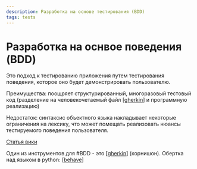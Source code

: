 ```yaml
---
description: Разработка на основе тестирования (BDD)
tags: tests
---
```

# Разработка на оснвое поведения (BDD)

Это подход к тестированию приложения путем тестирования поведения, которое оно будет демонстрировать пользователю.

Преимущества: поощряет структурированный, многоразовый тестовый код (разделение на  человекочетаемый файл [[gherkin]] и программную реализацию)

Недостаток: синтаксис объектного языка накладывает некоторые ограничения на лексику, что может помещать реализовать нюансы тестируемого поведения пользователя.

[Статья вики](https://ru.wikipedia.org/wiki/BDD_(%D0%BF%D1%80%D0%BE%D0%B3%D1%80%D0%B0%D0%BC%D0%BC%D0%B8%D1%80%D0%BE%D0%B2%D0%B0%D0%BD%D0%B8%D0%B5))

Один из инструментов для #BDD - это [[gherkin]] (корнишон). Обертка над языком в python: [[behave]]

[//begin]: # "Autogenerated link references for markdown compatibility"
[gherkin]: gherkin "Gherkin"
[gherkin]: gherkin "Gherkin"
[behave]: behave "Behave"
[//end]: # "Autogenerated link references"